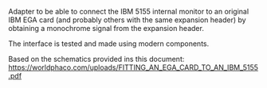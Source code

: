 Adapter to be able to connect the IBM 5155 internal monitor to an original IBM EGA card (and probably others with the same expansion header) by obtaining a monochrome signal from the expansion header.

The interface is tested and made using modern components.

Based on the schematics provided ins this document: https://worldphaco.com/uploads/FITTING_AN_EGA_CARD_TO_AN_IBM_5155.pdf

